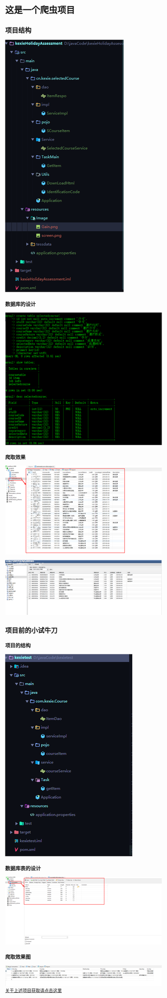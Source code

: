 # 这是一个爬虫项目
## 项目结构
![](https://github.com/1291945816/HolidayAssessment/blob/master/image/Snipaste_2019-08-10_19-53-39.png)
### 数据库的设计
![](https://github.com/1291945816/HolidayAssessment/blob/master/image/Snipaste_2019-08-09_20-24-03.png)

### 爬取效果
![](https://github.com/1291945816/HolidayAssessment/blob/master/image/Snipaste_2019-08-10_20-03-16.png)

![](https://github.com/1291945816/HolidayAssessment/blob/master/image/Snipaste_2019-08-10_20-00-49.png)


## 项目前的小试牛刀

### 项目的结构

![](https://github.com/1291945816/HolidayAssessment/blob/master/image/Snipaste_2019-08-06_18-10-54.png)

### 数据库表的设计

![](https://github.com/1291945816/HolidayAssessment/blob/master/image/Snipaste_2019-08-06_18-10-29.png)

### 爬取效果图

![](https://github.com/1291945816/HolidayAssessment/blob/master/image/效果.png)
[关于上述项目获取请点击这里](https://github.com/1291945816/HolidayAssessment/tree/master/testCrawler)




